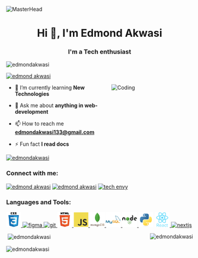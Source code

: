 ![MasterHead](https://camo.githubusercontent.com/48ec00ed4c84e771db4a1db90b56352923a8d644452a32b434d68e97006c9337/68747470733a2f2f63686b736b696c6c732e636f6d2f77702d636f6e74656e742f75706c6f6164732f323032302f30342f504e432d416e696d617465642d42616e6e6572732e676966)
<h1 align="center">Hi 👋, I'm Edmond Akwasi</h1>
<h3 align="center">I'm a Tech enthusiast</h3>

<p align="left"> <img src="https://komarev.com/ghpvc/?username=edmondakwasi&label=Profile%20views&color=0e75b6&style=flat" alt="edmondakwasi" /> </p>
<p align="left"> <a href="[https://twitter.com/edmond akwasi](https://twitter.com/Techenvy6)" target="blank"><img src="https://img.shields.io/twitter/follow/edmond akwasi?logo=twitter&style=for-the-badge" alt="edmond akwasi" /></a> </p>
<img align="right" alt="Coding" width="220" height="135vh"src="https://miro.medium.com/max/1360/0*7Q3yvSIv_t0ioJ-Z.gif">

- 🌱 I’m currently learning **New Technologies**

- 💬 Ask me about **anything in web-development**

- 📫 How to reach me **edmondakwasi133@gmail.com**

- ⚡ Fun fact **I read docs**




<p align="left"> <a href="https://github.com/ryo-ma/github-profile-trophy"><img src="https://github-profile-trophy.vercel.app/?username=edmondakwasi" alt="edmondakwasi" /></a> </p>




<h3 align="left">Connect with me:</h3>
<p align="left">
<a href="https://twitter.com/edmond akwasi" target="blank"><img align="center" src="https://raw.githubusercontent.com/rahuldkjain/github-profile-readme-generator/master/src/images/icons/Social/twitter.svg" alt="edmond akwasi" height="30" width="40" /></a>
<a href="https://instagram.com/edmond akwasi" target="blank"><img align="center" src="https://raw.githubusercontent.com/rahuldkjain/github-profile-readme-generator/master/src/images/icons/Social/instagram.svg" alt="edmond akwasi" height="30" width="40" /></a>
<a href="https://www.youtube.com/c/tech envy" target="blank"><img align="center" src="https://raw.githubusercontent.com/rahuldkjain/github-profile-readme-generator/master/src/images/icons/Social/youtube.svg" alt="tech envy" height="30" width="40" /></a>
</p>

<h3 align="left">Languages and Tools:</h3>
<p align="left"> <a href="https://www.w3schools.com/css/" target="_blank" rel="noreferrer"> <img src="https://raw.githubusercontent.com/devicons/devicon/master/icons/css3/css3-original-wordmark.svg" alt="css3" width="40" height="40"/> <a href="https://www.figma.com/" target="_blank" rel="noreferrer"> <img src="https://www.vectorlogo.zone/logos/figma/figma-icon.svg" alt="figma" width="40" height="40"/> </a> <a href="https://git-scm.com/" target="_blank" rel="noreferrer"> <img src="https://www.vectorlogo.zone/logos/git-scm/git-scm-icon.svg" alt="git" width="40" height="40"/> </a> <a href="https://www.w3.org/html/" target="_blank" rel="noreferrer"> <img src="https://raw.githubusercontent.com/devicons/devicon/master/icons/html5/html5-original-wordmark.svg" alt="html5" width="40" height="40"/> </a> <a href="https://developer.mozilla.org/en-US/docs/Web/JavaScript" target="_blank" rel="noreferrer"> <img src="https://raw.githubusercontent.com/devicons/devicon/master/icons/javascript/javascript-original.svg" alt="javascript" width="40" height="40"/> </a> <a href="https://www.mongodb.com/" target="_blank" rel="noreferrer"> <img src="https://raw.githubusercontent.com/devicons/devicon/master/icons/mongodb/mongodb-original-wordmark.svg" alt="mongodb" width="40" height="40"/> </a> <a href="https://www.mysql.com/" target="_blank" rel="noreferrer"> <img src="https://raw.githubusercontent.com/devicons/devicon/master/icons/mysql/mysql-original-wordmark.svg" alt="mysql" width="40" height="40"/> </a> <a href="https://nodejs.org" target="_blank" rel="noreferrer"> <img src="https://raw.githubusercontent.com/devicons/devicon/master/icons/nodejs/nodejs-original-wordmark.svg" alt="nodejs" width="40" height="40"/> </a> <img src="https://raw.githubusercontent.com/devicons/devicon/master/icons/python/python-original.svg" alt="python" width="40" height="40"/> </a> <a href="https://reactjs.org/" target="_blank" rel="noreferrer"> <img src="https://raw.githubusercontent.com/devicons/devicon/master/icons/react/react-original-wordmark.svg" alt="react" width="40" height="40"/><a href="https://nextjs.org/" target="_blank" rel="noreferrer"> <img  src="https://cdn.worldvectorlogo.com/logos/nextjs-2.svg" alt="nextjs" width="40" height="40"/> </a> </p>

<p><img align="right" src="https://github-readme-stats.vercel.app/api/top-langs?username=edmondakwasi&show_icons=true&locale=en&layout=compact" alt="edmondakwasi" /></p>


<p>&nbsp;<img align="center" src="https://github-readme-stats.vercel.app/api?username=edmondakwasi&show_icons=true&locale=en" alt="edmondakwasi" /></p>

<p><img align="center" src="https://github-readme-streak-stats.herokuapp.com/?user=edmondakwasi&" alt="edmondakwasi" /></p>
